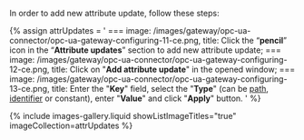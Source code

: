 In order to add new attribute update, follow these steps:

{% assign attrUpdates = '
    ===
        image: /images/gateway/opc-ua-connector/opc-ua-gateway-configuring-11-ce.png,
        title: Click the “**pencil**” icon in the “**Attribute updates**” section to add new attribute update;
    ===
        image: /images/gateway/opc-ua-connector/opc-ua-gateway-configuring-12-ce.png,
        title: Click on "**Add attribute update**" in the opened window;
    ===
        image: /images/gateway/opc-ua-connector/opc-ua-gateway-configuring-13-ce.png,
        title: Enter the "**Key**" field, select the "**Type**" (can be [path](#path-types), [identifier](#identifier-types) or constant), enter "**Value**" and click "**Apply**" button.
    '
%}

{% include images-gallery.liquid showListImageTitles="true" imageCollection=attrUpdates %}
